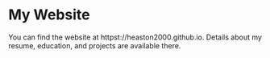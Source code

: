 # My Website

You can find the website at httpst://heaston2000.github.io. Details about my resume, education, and projects are available there.
